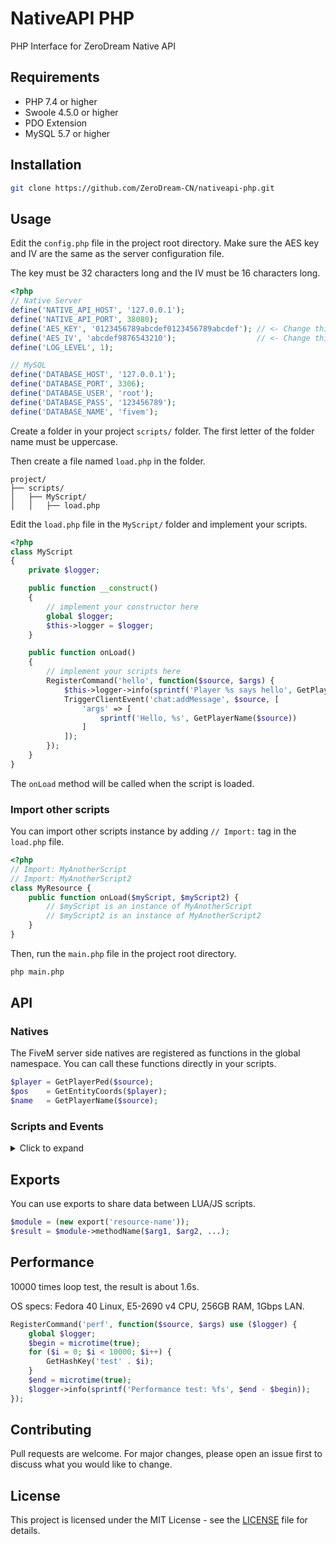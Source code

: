 # NativeAPI PHP
PHP Interface for ZeroDream Native API

## Requirements
- PHP 7.4 or higher
- Swoole 4.5.0 or higher
- PDO Extension
- MySQL 5.7 or higher

## Installation
```bash
git clone https://github.com/ZeroDream-CN/nativeapi-php.git
```

## Usage
Edit the `config.php` file in the project root directory. Make sure the AES key and IV are the same as the server configuration file.

The key must be 32 characters long and the IV must be 16 characters long.

```php
<?php
// Native Server
define('NATIVE_API_HOST', '127.0.0.1');
define('NATIVE_API_PORT', 38080);
define('AES_KEY', '0123456789abcdef0123456789abcdef'); // <- Change this
define('AES_IV', 'abcdef9876543210');                  // <- Change this
define('LOG_LEVEL', 1);

// MySQL
define('DATABASE_HOST', '127.0.0.1');
define('DATABASE_PORT', 3306);
define('DATABASE_USER', 'root');
define('DATABASE_PASS', '123456789');
define('DATABASE_NAME', 'fivem');
```

Create a folder in your project `scripts/` folder. The first letter of the folder name must be uppercase.

Then create a file named `load.php` in the folder.

```text
project/
├── scripts/
│   ├── MyScript/
│   │   ├── load.php
```

Edit the `load.php` file in the `MyScript/` folder and implement your scripts.

```php
<?php
class MyScript
{
    private $logger;

    public function __construct()
    {
        // implement your constructor here
        global $logger;
        $this->logger = $logger;
    }

    public function onLoad()
    {
        // implement your scripts here
        RegisterCommand('hello', function($source, $args) {
            $this->logger->info(sprintf('Player %s says hello', GetPlayerName($source)));
            TriggerClientEvent('chat:addMessage', $source, [
                'args' => [
                    sprintf('Hello, %s', GetPlayerName($source))
                ]
            ]);
        });
    }
}
```

The `onLoad` method will be called when the script is loaded.

### Import other scripts
You can import other scripts instance by adding `// Import:` tag in the `load.php` file.

```php
<?php
// Import: MyAnotherScript
// Import: MyAnotherScript2
class MyResource {
    public function onLoad($myScript, $myScript2) {
        // $myScript is an instance of MyAnotherScript
        // $myScript2 is an instance of MyAnotherScript2
    }
}
```

Then, run the `main.php` file in the project root directory.

```bash
php main.php
```

## API

### Natives

The FiveM server side natives are registered as functions in the global namespace. You can call these functions directly in your scripts.

```php
$player = GetPlayerPed($source);
$pos    = GetEntityCoords($player);
$name   = GetPlayerName($source);
```

### Scripts and Events

<details>
<summary>Click to expand</summary>

### RegisterServerEvent
```php
RegisterServerEvent ( string $eventName, callable $callback )
```
Registers a server event with the specified name and callback function.

**Parameters:**
- `string $eventName`: The name of the server event to register.
- `callable $callback`: The callback function to execute when the event is triggered.

**Returns:**
- `bool`: `true` if the event was registered successfully, `false` otherwise.

### RegisterEvent
```php
RegisterEvent ( string $eventName, callable $callback )
```
Registers an event with the specified name and callback function.

**Parameters:**
- `string $eventName`: The name of the event to register.
- `callable $callback`: The callback function to execute when the event is triggered.

**Returns:**
- `bool`: `true` if the event was registered successfully, `false` otherwise.

### TriggerEvent
```php
TriggerEvent ( string $eventName, mixed ...$args )
```
Triggers an event with the specified name and arguments.

**Parameters:**
- `string $eventName`: The name of the event to trigger.
- `mixed ...$args`: The arguments to pass to the event callback.

**Returns:**
- `bool`: `true` if the event was triggered successfully, `false` otherwise.

### TriggerClientEvent
```php
TriggerClientEvent ( string $eventName, mixed ...$args )
```
Triggers a client event with the specified name and arguments.

**Parameters:**
- `string $eventName`: The name of the client event to trigger.
- `mixed ...$args`: The arguments to pass to the event callback.

**Returns:**
- `bool`: `true` if the event was triggered successfully, `false` otherwise.

### RegisterCommand
```php
RegisterCommand ( string $command, callable $callback, bool $restricted = false )
```
Registers a command with the specified name, callback function, and restriction status.

**Parameters:**
- `string $command`: The name of the command to register.
- `callable $callback`: The callback function to execute when the command is triggered.
- `bool $restricted`: Whether the command is restricted (default is `false`).

**Returns:**
- `bool`: `true` if the command was registered successfully, `false` otherwise.

### EvalCode
```php
EvalCode ( string $code )
```
Evaluates the specified code and processes the result.

**Parameters:**
- `string $code`: The code to evaluate.

**Returns:**
- `mixed`: The processed result of the evaluated code.

### CreateThread
```php
CreateThread ( callable $callback )
```
Creates a new thread with the specified callback function.

Do not nest threads! This can lead to unpredictable errors.
```php
CreateThread(function() {
    // ... some code
    CreateThread(function() {
        // The nested part
    });
});
```

**Parameters:**
- `callable $callback`: The callback function to execute in the new thread.

**Returns:**
- `int`: The ID of the created thread.

</details>

## Exports
You can use exports to share data between LUA/JS scripts.

```php
$module = (new export('resource-name'));
$result = $module->methodName($arg1, $arg2, ...);
```

## Performance
10000 times loop test, the result is about 1.6s.

OS specs: Fedora 40 Linux, E5-2690 v4 CPU, 256GB RAM, 1Gbps LAN.
```php
RegisterCommand('perf', function($source, $args) use ($logger) {
    global $logger;
    $begin = microtime(true);
    for ($i = 0; $i < 10000; $i++) {
        GetHashKey('test' . $i);
    }
    $end = microtime(true);
    $logger->info(sprintf('Performance test: %fs', $end - $begin));
});
```

## Contributing
Pull requests are welcome. For major changes, please open an issue first to discuss what you would like to change.

## License
This project is licensed under the MIT License - see the [LICENSE](LICENSE) file for details.
